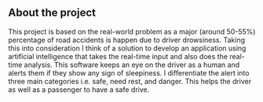 <h2> About the project </h2>
<p>This project is based on the real-world problem as a major (around 50-55%) percentage of road accidents is happen due to driver drowsiness. Taking this into consideration I think of a solution to develop an application using artificial intelligence that takes the real-time input and also does the real-time analysis. This software keeps an eye on the driver as a human and alerts them if they show any sign of sleepiness. I differentiate the alert into three main categories i.e. safe, need rest, and danger. This helps the driver as well as a passenger to have a safe drive.</p>
